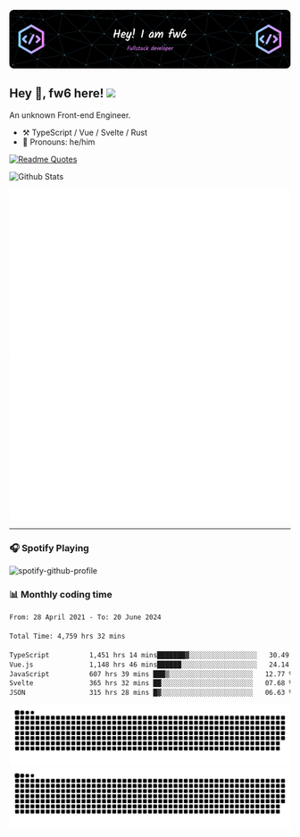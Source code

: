 ![Header](github-header-image.png)

## Hey 👋, fw6 here! <img src="https://github.githubassets.com/images/mona-whisper.gif" height="24" />


An unknown Front-end Engineer.

-   :hammer_and_pick: TypeScript / Vue / Svelte / Rust
-   :man: Pronouns: he/him


[![Readme Quotes](https://quotes-github-readme.vercel.app/api?type=horizontal&theme=algolia)](https://github.com/piyushsuthar/github-readme-quotes)



![Github Stats](https://github-readme-stats.vercel.app/api?username=fw6&bg_color=30,e96443,904e95&title_color=fff&text_color=fff)

![](https://raw.githubusercontent.com/fw6/github-stats-transparent/output/generated/overview.svg)
![](https://raw.githubusercontent.com/fw6/github-stats-transparent/output/generated/languages.svg)


---

### 🎧 Spotify Playing

<!-- ![spotify-github-profile](/img/default.svg) -->

![spotify-github-profile](https://spotify-github-profile.vercel.app/api/view.svg?uid=r6wn4hdvypv0lkzyrj0e0pjct&cover_image=true&theme=default&show_offline=true&background_color=9a10ad&interchange=true&bar_color_cover=true)



### :bar_chart: Monthly coding time 

<!--START_SECTION:waka-->

```txt
From: 28 April 2021 - To: 20 June 2024

Total Time: 4,759 hrs 32 mins

TypeScript          1,451 hrs 14 mins███████▓░░░░░░░░░░░░░░░░░   30.49 %
Vue.js              1,148 hrs 46 mins██████░░░░░░░░░░░░░░░░░░░   24.14 %
JavaScript          607 hrs 39 mins ███▒░░░░░░░░░░░░░░░░░░░░░   12.77 %
Svelte              365 hrs 32 mins ██░░░░░░░░░░░░░░░░░░░░░░░   07.68 %
JSON                315 hrs 28 mins █▓░░░░░░░░░░░░░░░░░░░░░░░   06.63 %
```

<!--END_SECTION:waka-->




![github contribution grid snake animation](https://raw.githubusercontent.com/platane/platane/output/github-contribution-grid-snake-dark.svg#gh-dark-mode-only)![github contribution grid snake animation](https://raw.githubusercontent.com/platane/platane/output/github-contribution-grid-snake.svg#gh-light-mode-only)
